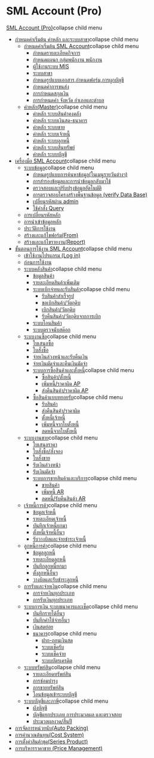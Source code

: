 # SML Account (Pro)

[SML Account (Pro)](http://www.smlaccount.com/manual/?page_id=1118)collapse
child menu

  * [กำหนดค่าเริ่มต้น ค่าหลัก และระบบสาขา](http://www.smlaccount.com/manual/?page_id=2323)collapse child menu
    * [กำหนดค่าเริ่มต้น SML Account](http://www.smlaccount.com/manual/?page_id=2102)collapse child menu
      * [กำหนดรายละเอียดกิจการ](http://www.smlaccount.com/manual/?page_id=2228)
      * [กำหนดแผนก กลุ่มพนักงาน พนักงาน](http://www.smlaccount.com/manual/?page_id=2232)
      * [ผู้ใช้งานระบบ MIS](http://www.smlaccount.com/manual/?page_id=2236)
      * [ระบบสาขา](http://www.smlaccount.com/manual/?page_id=2240)
      * [กำหนดรูปแบบเอกสาร,กำหนดฟอร์ม,การผูกบัญชี](http://www.smlaccount.com/manual/?page_id=2244)
      * [กำหนดค่าการขนส่ง](http://www.smlaccount.com/manual/?page_id=2248)
      * [การกำหนดสกุลเงิน](http://www.smlaccount.com/manual/?page_id=2252)
      * [การกำหนดค่า จังหวัด อำเภอและตำบล](http://www.smlaccount.com/manual/?page_id=2256)
    * [ค่าหลัก(Master)](http://www.smlaccount.com/manual/?page_id=2260)collapse child menu
      * [ค่าหลัก ระบบสินค้าคงคลัง](http://www.smlaccount.com/manual/?page_id=2264)
      * [ค่าหลัก ระบบเงินสด-ธนาคาร](http://www.smlaccount.com/manual/?page_id=2280)
      * [ค่าหลัก ระบบขาย](http://www.smlaccount.com/manual/?page_id=2268)
      * [ค่าหลัก ระบบเจ้าหนี้](http://www.smlaccount.com/manual/?page_id=2272)
      * [ค่าหลัก ระบบลูกหนี้](http://www.smlaccount.com/manual/?page_id=2276)
      * [ค่าหลัก ระบบสินทรัพย์](http://www.smlaccount.com/manual/?page_id=2284)
      * [ค่าหลัก ระบบบัญชี](http://www.smlaccount.com/manual/?page_id=2288)
  * [เครื่องมือ SML Account](http://www.smlaccount.com/manual/?page_id=2106)collapse child menu
    * [ระบบข้อมูล](http://www.smlaccount.com/manual/?page_id=2328)collapse child menu
      * [กำหนดรูปแบบการค้นหาข้อมูล(ในเมนูรายวันต่างๆ)](http://www.smlaccount.com/manual/?page_id=2332)
      * [การสำรองข้อมูลและการนำข้อมูลกลับมาใช้](http://www.smlaccount.com/manual/?page_id=2336)
      * [ตรวจสอบและปรับปรุงข้อมูลอัตโนมัติ](http://www.smlaccount.com/manual/?page_id=2340)
      * [การตรวจสอบโครงสร้างพื้นฐานข้อมูล (verify Data Base)](http://www.smlaccount.com/manual/?page_id=2344)
      * [เปลี่ยนรหัสผ่าน admin](http://www.smlaccount.com/manual/?page_id=2348)
      * [ใช้คำสั่ง Query](http://www.smlaccount.com/manual/?page_id=2352)
    * [การเปลี่ยนรหัสหลัก](http://www.smlaccount.com/manual/?page_id=2356)
    * [การนำเข้าข้อมูลหลัก](http://www.smlaccount.com/manual/?page_id=2360)
    * [ประวัติการใช้งาน](http://www.smlaccount.com/manual/?page_id=2364)
    * [สร้างและแก้ไขฟอร์ม(From)](http://www.smlaccount.com/manual/?page_id=2368)
    * [สร้างและแก้ไขรายงาน(Report)](http://www.smlaccount.com/manual/?page_id=2372)
  * [ขั้นตอนการใช้งาน SML Account](http://www.smlaccount.com/manual/?page_id=2110)collapse child menu
    * [เข้าใช้งานโปรแกรม (Log in)](http://www.smlaccount.com/manual/?page_id=1413)
    * [ก่อนการใช้งาน](http://www.smlaccount.com/manual/?page_id=2388)
    * [ระบบคลังสินค้า](http://www.smlaccount.com/manual/?page_id=2392)collapse child menu
      * [ข้อมูลสินค้า](http://www.smlaccount.com/manual/?page_id=2396)
      * [รายละเอียดสินค้าเพิ่มเติม](http://www.smlaccount.com/manual/?page_id=2400)
      * [ระบบเบิกจ่ายและรับสินค้า](http://www.smlaccount.com/manual/?page_id=2404)collapse child menu
        * [รับสินค้าสำเร็จรูป](http://www.smlaccount.com/manual/?page_id=2408)
        * [ขอเบิกสินค้า/วัตถุดิบ](http://www.smlaccount.com/manual/?page_id=2412)
        * [เบิกสินค้า/วัตถุดิบ](http://www.smlaccount.com/manual/?page_id=2416)
        * [รับคืนสินค้า/วัตถุดิบจากการเบิก](http://www.smlaccount.com/manual/?page_id=2420)
      * [ระบบโอนสินค้า](http://www.smlaccount.com/manual/?page_id=2424)
      * [ระบบตรวจนับสต๊อก](http://www.smlaccount.com/manual/?page_id=2428)
    * [ระบบงานซื้อ](http://www.smlaccount.com/manual/?page_id=2443)collapse child menu
      * [ใบเสนอซื้อ](http://www.smlaccount.com/manual/?page_id=2447)
      * [ใบสั่งซื้อ](http://www.smlaccount.com/manual/?page_id=2452)
      * [จ่ายเงินล่วงหน้าและรับคืนเงิน](http://www.smlaccount.com/manual/?page_id=2456)
      * [จ่ายเงินมัดจำและคืนเงินมัดจำ](http://www.smlaccount.com/manual/?page_id=2460)
      * [ระบบการซื้อสินค้าและตั้งหนี้](http://www.smlaccount.com/manual/?page_id=2464)collapse child menu
        * [ซื้อสินค้า/ตั้งหนี้](http://www.smlaccount.com/manual/?page_id=2468)
        * [เพิ่มหนี้/ราคาผิด AP](http://www.smlaccount.com/manual/?page_id=2472)
        * [ส่งคืนสินค้า/ราคาผิด AP](http://www.smlaccount.com/manual/?page_id=2476)
      * [ซื้อสินค้าแบบทยอยรับ](http://www.smlaccount.com/manual/?page_id=2489)collapse child menu
        * [รับสินค้า](http://www.smlaccount.com/manual/?page_id=2493)
        * [ส่งคืนสินค้า/ราคาผิด](http://www.smlaccount.com/manual/?page_id=2497)
        * [ตั้งหนี้เจ้าหนี้](http://www.smlaccount.com/manual/?page_id=2502)
        * [เพิ่มหนี้จากใบตั้งหนี้](http://www.smlaccount.com/manual/?page_id=2506)
        * [ลดหนี้จากใบตั้งหนี้](http://www.smlaccount.com/manual/?page_id=2510)
    * [ระบบงานขาย](http://www.smlaccount.com/manual/?page_id=2520)collapse child menu
      * [ใบเสนอราคา](http://www.smlaccount.com/manual/?page_id=2524)
      * [ใบสั่งซื้อ/สั่งจอง](http://www.smlaccount.com/manual/?page_id=2528)
      * [ใบสั่งขาย](http://www.smlaccount.com/manual/?page_id=2532)
      * [รับเงินล่วงหน้า](http://www.smlaccount.com/manual/?page_id=2536)
      * [รับเงินมัดจำ](http://www.smlaccount.com/manual/?page_id=2540)
      * [ระบบการขายสินค้าและบริการ](http://www.smlaccount.com/manual/?page_id=2544)collapse child menu
        * [ขายสินค้า](http://www.smlaccount.com/manual/?page_id=2548)
        * [เพิ่มหนี้ AR](http://www.smlaccount.com/manual/?page_id=2552)
        * [ลดหนี้/รับคืนสินค้า AR](http://www.smlaccount.com/manual/?page_id=2556)
    * [เจ้าหนี้การค้า](http://www.smlaccount.com/manual/?page_id=2570)collapse child menu
      * [ข้อมูลเจ้าหนี้](http://www.smlaccount.com/manual/?page_id=2574)
      * [รายละเอียดเจ้าหนี้](http://www.smlaccount.com/manual/?page_id=2578)
      * [บันทึกเจ้าหนี้ยกมา](http://www.smlaccount.com/manual/?page_id=2582)
      * [ตั้งหนี้เจ้าหนี้อื่นๆ](http://www.smlaccount.com/manual/?page_id=2586)
      * [รับวางบิลและจ่ายชำระเจ้าหนี้](http://www.smlaccount.com/manual/?page_id=2590)
    * [ลูกหนี้การค้า](http://www.smlaccount.com/manual/?page_id=2594)collapse child menu
      * [ข้อมูลลูกหนี้](http://www.smlaccount.com/manual/?page_id=2598)
      * [รายละเอียดลูกหนี้](http://www.smlaccount.com/manual/?page_id=2602)
      * [บันทึกลูกหนี้ยกมา](http://www.smlaccount.com/manual/?page_id=2606)
      * [ตั้งลูกหนี้อื่นๆ](http://www.smlaccount.com/manual/?page_id=2610)
      * [วางบิลและรับชำระลูกหนี้](http://www.smlaccount.com/manual/?page_id=2614)
    * [การรับและจ่ายเงิน](http://www.smlaccount.com/manual/?page_id=2630)collapse child menu
      * [การจ่ายเงินทุกประเภท](http://www.smlaccount.com/manual/?page_id=2638)
      * [การรับเงินทุกประเภท](http://www.smlaccount.com/manual/?page_id=2634)
    * [ระบบการเงิน,ระบบธนาคารและเช็ค](http://www.smlaccount.com/manual/?page_id=2642)collapse child menu
      * [บันทึกรายได้อื่นๆ](http://www.smlaccount.com/manual/?page_id=2646)
      * [บันทึกค่าใช้จ่ายอื่นๆ](http://www.smlaccount.com/manual/?page_id=2650)
      * [เงินสดย่อย](http://www.smlaccount.com/manual/?page_id=2654)
      * [ธนาคาร](http://www.smlaccount.com/manual/?page_id=2658)collapse child menu
        * [ฝาก-ถอนเงินสด](http://www.smlaccount.com/manual/?page_id=2662)
        * [ระบบเช็ครับ](http://www.smlaccount.com/manual/?page_id=2666)
        * [ระบบเช็คจ่าย](http://www.smlaccount.com/manual/?page_id=2670)
        * [ระบบบัตรเครดิต](http://www.smlaccount.com/manual/?page_id=2674)
    * [ระบบทรัพย์สิน](http://www.smlaccount.com/manual/?page_id=2690)collapse child menu
      * [รายละเอียดทรัพย์สิน](http://www.smlaccount.com/manual/?page_id=2694)
      * [การซ่อมบำรุง](http://www.smlaccount.com/manual/?page_id=2698)
      * [การขายทรัพย์สิน](http://www.smlaccount.com/manual/?page_id=2702)
      * [โอนข้อมูลเข้าระบบบัญชี](http://www.smlaccount.com/manual/?page_id=2706)
    * [ระบบบัญชีและภาษี](http://www.smlaccount.com/manual/?page_id=2710)collapse child menu
      * [ผังบัญชี](http://www.smlaccount.com/manual/?page_id=2714)
      * [บัญชีแยกประเภท การประมวลผล และตรวจสอบ](http://www.smlaccount.com/manual/?page_id=2718)
      * [ประมวลผลงวด/สิ้นปี](http://www.smlaccount.com/manual/?page_id=2722)
  * [การจัดการหน่วยนับ(Auto Packing)](http://www.smlaccount.com/manual/?page_id=2726)
  * [การคำนวณต้นทุน(Cost System)](http://www.smlaccount.com/manual/?page_id=2730)
  * [การตั้งค่าสินค้าชุด(Series Product)](http://www.smlaccount.com/manual/?page_id=2734)
  * [การบริหารราคาขาย (Price Management)](http://www.smlaccount.com/manual/?page_id=2738)

